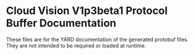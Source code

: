 # Cloud Vision V1p3beta1 Protocol Buffer Documentation

These files are for the YARD documentation of the generated protobuf files.
They are not intended to be required or loaded at runtime.
